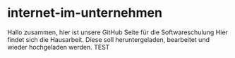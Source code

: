 # internet-im-unternehmen
Hallo zusammen, hier ist unsere GitHub Seite für die Softwareschulung
Hier findet sich die Hausarbeit. Diese soll heruntergeladen, bearbeitet und wieder hochgeladen werden.
TEST
